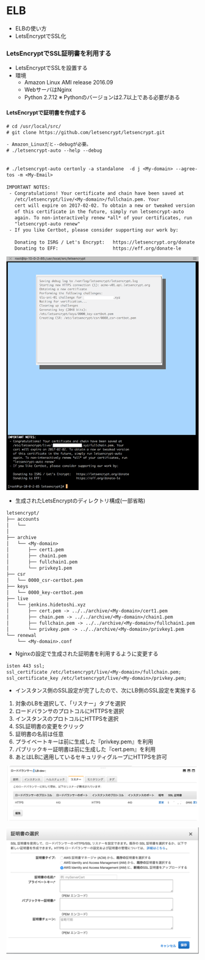 # ELB

- ELBの使い方
- LetsEncryptでSSL化



### LetsEncryptでSSL証明書を利用する

- LetsEncryptでSSLを設置する
- 環境
  - Amazon Linux AMI release 2016.09
  - WebサーバはNginx
  - Python 2.7.12
  ※ Pythonのバージョンは2.7以上である必要がある
  
  
#### LetsEncryptで証明書を作成する  
```
# cd /usr/local/src/
# git clone https://github.com/letsencrypt/letsencrypt.git
```

```
- Amazon_Linuxだと--debugが必要。
# ./letsencrypt-auto --help --debug


# ./letsencrypt-auto certonly -a standalone  -d j <My-domain> --agree-tos -m <My-Email>

IMPORTANT NOTES:
 - Congratulations! Your certificate and chain have been saved at
   /etc/letsencrypt/live/<My-domain>/fullchain.pem. Your
   cert will expire on 2017-02-02. To obtain a new or tweaked version
   of this certificate in the future, simply run letsencrypt-auto
   again. To non-interactively renew *all* of your certificates, run
   "letsencrypt-auto renew"
 - If you like Certbot, please consider supporting our work by:

   Donating to ISRG / Let's Encrypt:   https://letsencrypt.org/donate
   Donating to EFF:                    https://eff.org/donate-le
```

![Alt Text](https://github.com/yhidetoshi/Pictures/raw/master/aws/LetsEnc-result1.png)


- 生成されたLetsEncryptのディレクトリ構成(一部省略)
```
letsencrypt/
├── accounts
│   └── 
│       
├── archive
│   └── <My-domain>
│       ├── cert1.pem
│       ├── chain1.pem
│       ├── fullchain1.pem
│       └── privkey1.pem
├── csr
│   └── 0000_csr-certbot.pem
├── keys
│   └── 0000_key-certbot.pem
├── live
│   └── jenkins.hidetoshi.xyz
│       ├── cert.pem -> ../../archive/<My-domain>/cert1.pem
│       ├── chain.pem -> ../../archive/<My-domain>/chain1.pem
│       ├── fullchain.pem -> ../../archive/<My-domain>/fullchain1.pem
│       └── privkey.pem -> ../../archive/<My-domain>/privkey1.pem
└── renewal
    └── <My-domain>.conf
```


- Nginxの設定で生成された証明書を利用するように変更する
```
isten 443 ssl;
ssl_certificate /etc/letsencrypt/live/<My-domain>/fullchain.pem;
ssl_certificate_key /etc/letsencrypt/live/<My-domain>/privkey.pem;
```

- インスタンス側のSSL設定が完了したので、次にLB側のSSL設定を実施する

1. 対象のLBを選択して、「リスナー」タブを選択
2. ロードバランサのプロトコルにHTTPSを選択
3. インスタンスのプロトコルにHTTPSを選択
4. SSL証明書の変更をクリック
5. 証明書の名前は任意
6. プライベートキーは前に生成した『privkey.pem』を利用
7. パブリックキー証明書は前に生成した『cert.pem』を利用
8. あとはLBに適用しているセキュリティグループにHTTPSを許可

![Alt Text](https://github.com/yhidetoshi/Pictures/raw/master/aws/aws-LB-fig1.png)

![Alt Text](https://github.com/yhidetoshi/Pictures/raw/master/aws/aws-LB-input-key.png)



